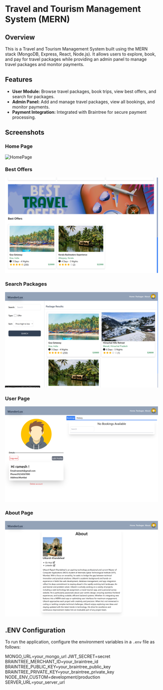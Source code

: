 # Travel and Tourism Management System (MERN)

## Overview

This is a Travel and Tourism Management System built using the MERN stack (MongoDB, Express, React, Node.js). It allows users to explore, book, and pay for travel packages while providing an admin panel to manage travel packages and monitor payments.

## Features

- **User Module:** Browse travel packages, book trips, view best offers, and search for packages.
- **Admin Panel:** Add and manage travel packages, view all bookings, and monitor payments.
- **Payment Integration:** Integrated with Braintree for secure payment processing.

## Screenshots

### Home Page
![HomePage](https://github.com/LughTuahDe/Tourism-Website/blob/main/homepage.png)
### Best Offers
![BestOffers](https://github.com/LughTuahDe/Tourism-Website/blob/main/best%20offers.png)
### Search Packages
![SearchPackagePage](https://github.com/LughTuahDe/Tourism-Website/blob/main/search%20package.png)
### User Page
![UserPage](https://github.com/LughTuahDe/Tourism-Website/blob/main/dashboard.png)
### About Page
![AboutPage](https://github.com/LughTuahDe/Tourism-Website/blob/main/about.png)
## .ENV Configuration

To run the application, configure the environment variables in a `.env` file as follows:

MONGO_URL=your_mongo_url JWT_SECRET=secret 
BRAINTREE_MERCHANT_ID=your_braintree_id 
BRAINTREE_PUBLIC_KEY=your_braintree_public_key 
BRAINTREE_PRIVATE_KEY=your_braintree_private_key 
NODE_ENV_CUSTOM=development/production 
SERVER_URL=your_server_url
